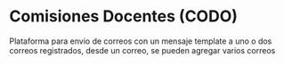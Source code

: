 # Comisiones Docentes (CODO)

Plataforma para envio de correos con un mensaje template a uno o dos correos registrados, desde un correo, se pueden agregar varios correos
